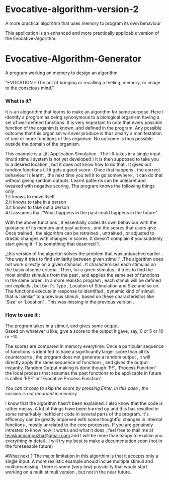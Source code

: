 # Evocative-algorithm-version-2
A more practical algorithm that uses memory to program its own behaviour



This application is an enhanced and more practically applicable version of the Evocative-Algorithm.

# Evocative-Algorithm-Generator
A program working on memory to design an algorithm


"EVOCATION - The act of bringing or recalling a feeling, memory, or image to the conscious mind."


### What is it?
It is an alogorithm that learns to make an algorithm for some purpose. Here I identify a program as being 
synonymous to a biological organism having a set of well defined functions. It is very important to note that
every possible function of the organim is known, and defined in the program.
Any possible outcome that this organism will ever produce is thus clearly a manifestation of one or more functions
of this organism. No outcome is thus possible outside the domain of the organism.<br>



This example is a Lift Application Simulation . The lift takes in a single input (multi stimuli system is not yet developed )
It is then supposed to take you to a desired location , but it does not know how to do that .
It gives out random functions till it gets a good score . Once that happens , the correct behaviour is learnt , the next time you tell it to go somewhere , it can do that without giving random outputs. Learnt patterns can be unlearnt and tweaked with negative scoring.
The program knows the following things only :<br>
1.it knows to move itself<br>
2.it knows to take in a person<br>
3.it knows to take out a person<br>
4.It assumes that "What happens in the past could happens in the future"<br>

With the above functions , it essentially codes its own behaviour with the guidance of its memory and past actions , and the scores that users give . 
Once trained , the algorithm can be retrained , untrained , or adjusted to drastic changes with changes in scores .It doesn't complain if you suddenly start giving it -1 to something that deserved 1.



_this version of the algoritm solves the problem that was untouched earlier . "the way it tries to find similarity between given stimuli" .The algorithm does not work directly on a given stimulus . It charactersises each stimulus on the basis ofsome criteria . Then, for a given stimulus , it tries to find the most similar stimulus from the past , and applies the same set of functions in the same order.. In a more realistic program , each stimuli will be defined not explictly , but by it's Type , Location of Stimulation and Size and so on. The functions execute in response to  identified , dynamic kind of stimuli that is 'similar' to a previous stimuli , based on these characteristics like 'Size' or 'Location' . This was missing in the previous version .
### How to use it :
The program takes in a stimuli, and gives some output.<br>
Based on whatever u like, give a score to the output it gave, say, 0 or 5 or 10 or -10.<br>

The scores are compared in memory everytime. Once a particular sequence of  functions is identifed to have a significantly larger score than all its counterparts , the program does not generate a random output , it will directly apply the same sequence of functions , and gives the output instantly.
Random Output making is done though 'PF', 'Process Function'
the local process that assumes the past functions to be applicable in future is called 'EPF' or 'Evocative Process Function'

_You can choose to skip the score by pressing Enter. In this case , the session is not recorded in memory._


I know that the algorithm hasn't been explained. I also know that the code is rather messy. A lot of things have been hurried up and this has resulted in some remarkably inefficient code in several parts of the program. It's efficency can be greatly imporved with some thoughtful changes in internal functions , mostly unrelated to the core processes. If you are genuinely intrested to know how it works and what it does , feel free to mail me at
tejaskannampuzha@gmail.com and I will be more than happy to explain you everything in detail . I will try my best to make a documentation soon (not in the foreseeable future)

#What next ?
The major limitation in this algorthim is that it accepts only a single input. A more realistic example should inclue multiple stimuli and multiprocessing. There is some (very low) possibilty that would start working on a multi stimuli version , but not in the near future.



